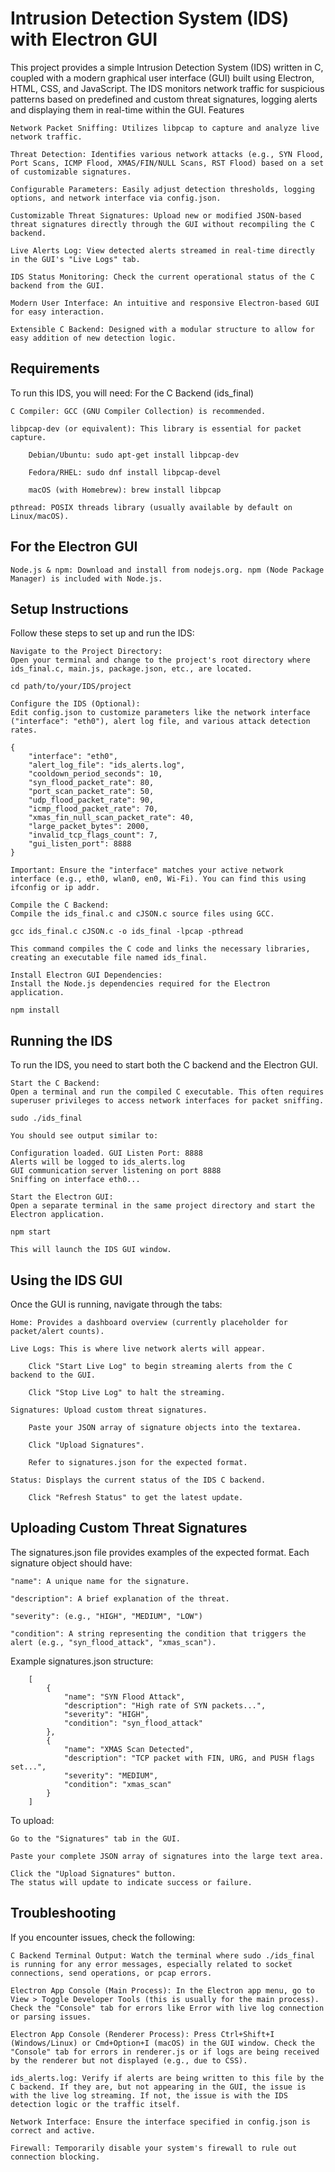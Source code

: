 # Intrusion Detection System (IDS) with Electron GUI

This project provides a simple Intrusion Detection System (IDS) written in C, coupled with a modern graphical user interface (GUI) built using Electron, HTML, CSS, and JavaScript. The IDS monitors network traffic for suspicious patterns based on predefined and custom threat signatures, logging alerts and displaying them in real-time within the GUI.
Features

    Network Packet Sniffing: Utilizes libpcap to capture and analyze live network traffic.

    Threat Detection: Identifies various network attacks (e.g., SYN Flood, Port Scans, ICMP Flood, XMAS/FIN/NULL Scans, RST Flood) based on a set of customizable signatures.

    Configurable Parameters: Easily adjust detection thresholds, logging options, and network interface via config.json.

    Customizable Threat Signatures: Upload new or modified JSON-based threat signatures directly through the GUI without recompiling the C backend.

    Live Alerts Log: View detected alerts streamed in real-time directly in the GUI's "Live Logs" tab.

    IDS Status Monitoring: Check the current operational status of the C backend from the GUI.

    Modern User Interface: An intuitive and responsive Electron-based GUI for easy interaction.

    Extensible C Backend: Designed with a modular structure to allow for easy addition of new detection logic.

## Requirements

To run this IDS, you will need:
For the C Backend (ids_final)

    C Compiler: GCC (GNU Compiler Collection) is recommended.

    libpcap-dev (or equivalent): This library is essential for packet capture.

        Debian/Ubuntu: sudo apt-get install libpcap-dev

        Fedora/RHEL: sudo dnf install libpcap-devel

        macOS (with Homebrew): brew install libpcap

    pthread: POSIX threads library (usually available by default on Linux/macOS).

## For the Electron GUI

    Node.js & npm: Download and install from nodejs.org. npm (Node Package Manager) is included with Node.js.

## Setup Instructions

Follow these steps to set up and run the IDS:

    Navigate to the Project Directory:
    Open your terminal and change to the project's root directory where ids_final.c, main.js, package.json, etc., are located.

    cd path/to/your/IDS/project

    Configure the IDS (Optional):
    Edit config.json to customize parameters like the network interface ("interface": "eth0"), alert log file, and various attack detection rates.

    {
        "interface": "eth0",
        "alert_log_file": "ids_alerts.log",
        "cooldown_period_seconds": 10,
        "syn_flood_packet_rate": 80,
        "port_scan_packet_rate": 50,
        "udp_flood_packet_rate": 90,
        "icmp_flood_packet_rate": 70,
        "xmas_fin_null_scan_packet_rate": 40,
        "large_packet_bytes": 2000,
        "invalid_tcp_flags_count": 7,
        "gui_listen_port": 8888
    }

    Important: Ensure the "interface" matches your active network interface (e.g., eth0, wlan0, en0, Wi-Fi). You can find this using ifconfig or ip addr.

    Compile the C Backend:
    Compile the ids_final.c and cJSON.c source files using GCC.

    gcc ids_final.c cJSON.c -o ids_final -lpcap -pthread

    This command compiles the C code and links the necessary libraries, creating an executable file named ids_final.

    Install Electron GUI Dependencies:
    Install the Node.js dependencies required for the Electron application.

    npm install

## Running the IDS

To run the IDS, you need to start both the C backend and the Electron GUI.

    Start the C Backend:
    Open a terminal and run the compiled C executable. This often requires superuser privileges to access network interfaces for packet sniffing.

    sudo ./ids_final

    You should see output similar to:

    Configuration loaded. GUI Listen Port: 8888
    Alerts will be logged to ids_alerts.log
    GUI communication server listening on port 8888
    Sniffing on interface eth0...

    Start the Electron GUI:
    Open a separate terminal in the same project directory and start the Electron application.

    npm start

    This will launch the IDS GUI window.

## Using the IDS GUI

Once the GUI is running, navigate through the tabs:

    Home: Provides a dashboard overview (currently placeholder for packet/alert counts).

    Live Logs: This is where live network alerts will appear.

        Click "Start Live Log" to begin streaming alerts from the C backend to the GUI.

        Click "Stop Live Log" to halt the streaming.

    Signatures: Upload custom threat signatures.

        Paste your JSON array of signature objects into the textarea.

        Click "Upload Signatures".

        Refer to signatures.json for the expected format.

    Status: Displays the current status of the IDS C backend.

        Click "Refresh Status" to get the latest update.

## Uploading Custom Threat Signatures

The signatures.json file provides examples of the expected format. Each signature object should have:

    "name": A unique name for the signature.

    "description": A brief explanation of the threat.

    "severity": (e.g., "HIGH", "MEDIUM", "LOW")

    "condition": A string representing the condition that triggers the alert (e.g., "syn_flood_attack", "xmas_scan").

Example signatures.json structure:

        [
            {
                "name": "SYN Flood Attack",
                "description": "High rate of SYN packets...",
                "severity": "HIGH",
                "condition": "syn_flood_attack"
            },
            {
                "name": "XMAS Scan Detected",
                "description": "TCP packet with FIN, URG, and PUSH flags set...",
                "severity": "MEDIUM",
                "condition": "xmas_scan"
            }
        ]

To upload:

    Go to the "Signatures" tab in the GUI.

    Paste your complete JSON array of signatures into the large text area.

    Click the "Upload Signatures" button.
    The status will update to indicate success or failure.

## Troubleshooting

If you encounter issues, check the following:

    C Backend Terminal Output: Watch the terminal where sudo ./ids_final is running for any error messages, especially related to socket connections, send operations, or pcap errors.

    Electron App Console (Main Process): In the Electron app menu, go to View > Toggle Developer Tools (this is usually for the main process). Check the "Console" tab for errors like Error with live log connection or parsing issues.

    Electron App Console (Renderer Process): Press Ctrl+Shift+I (Windows/Linux) or Cmd+Option+I (macOS) in the GUI window. Check the "Console" tab for errors in renderer.js or if logs are being received by the renderer but not displayed (e.g., due to CSS).

    ids_alerts.log: Verify if alerts are being written to this file by the C backend. If they are, but not appearing in the GUI, the issue is with the live log streaming. If not, the issue is with the IDS detection logic or the traffic itself.

    Network Interface: Ensure the interface specified in config.json is correct and active.

    Firewall: Temporarily disable your system's firewall to rule out connection blocking.

